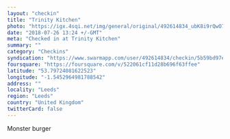 ```yaml
---
layout: "checkin"
title: "Trinity Kitchen"
photo: "https://igx.4sqi.net/img/general/original/492614834_ubK8i9rQwO7xUt7ev9gT-OCe0Ccu04SO7rT1YgkR60Q.jpg"
date: "2018-07-26 13:24 +/-GMT"
meta: "Checked in at Trinity Kitchen"
summary: ""
category: "Checkins"
syndication: "https://www.swarmapp.com/user/492614834/checkin/5b59bd97e47b46002c490b2c"
foursquare: "https://foursquare.com/v/522061cf11d28b696f63ffee"
latitude: "53.79724081622523"
longitude: "-1.5452964981788542"
address: ""
locality: "Leeds"
region: "Leeds"
country: "United Kingdom"
twitterCard: false
---
```

Monster burger
